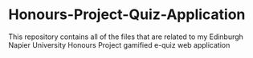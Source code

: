 # Honours-Project-Quiz-Application
This repository contains all of the files that are related to my Edinburgh Napier University Honours Project gamified e-quiz web application
